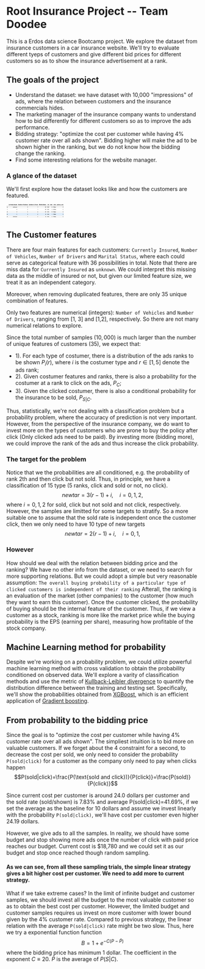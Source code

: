 # Root Insurance Project -- Team Doodee
This is a Erdos data science Bootcamp project. We explore the dataset from insurance customers in a car insurance website. We'll try to evaluate different tyeps of customers and give different bid prices for different customers so as to show the insurance advertisement at a rank.

## The goals of the project

- Understand the dataset: we have dataset with 10,000 "impressions" of ads, where the relation between customers and the insurance commercials hides.
- The marketing manager of the insurance company wants to understand how to bid differently for different customers so as to improve the ads performance.
- Bidding strategy: "optimize the cost per customer while having 4% customer rate over all ads shown". Bidding higher will make the ad to be shown higher in the ranking, but we do not know how the bidding change the ranking.
- Find some interesting relations for the website manager.

### A glance of the dataset

We'll first explore how the dataset looks like and how the customers are featured.

<img src = "datatable.png" style="width:30%"></img>

## The Customer features

There are four main features for each customers: `Currently Insured`, `Number of Vehicles`, `Number of Drivers` and `Marital Status`, where each could serve as categorical feature with 36 possibilities in total. Note that there are miss data for `Currently Insured` as `unknown`. We could interpret this missing data as the middle of insured or not, but given our limited feature size, we treat it as an independent category.

Moreover, when removing duplicated features, there are only 35 unique combination of features.

Only two features are numerical (integers): `Number of Vehicles` and `Number of Drivers`, ranging from [1, 3] and [1,2], respectively. So there are not many numerical relations to explore.

Since the total number of samples ($10,000$) is much larger than the number of unique features of customers ($35$), we expect that:
- 1). For each type of costumer, there is a distribution of the ads ranks to be shown $P_i(r)$, where $i$ is the costumer type and $r \in [1,5]$ denote the ads rank; 
- 2). Given costumer features and ranks, there is also a probability for the costumer at a rank to click on the ads, $P_C$;
- 3). Given the clicked costumer, there is also a conditional probability for the insurance to be sold, $P_{S|C}$.

Thus, statistically, we're not dealing with a classification problem but a probability problem, where the accuracy of prediction is not very important. However, from the perspective of the insurance company, we do want to invest more on the types of customers who are prone to buy the policy after click (Only clicked ads need to be paid). By investing more (bidding more), we could improve the rank of the ads and thus increase the click probability.



### The target for the problem

Notice that we the probabilities are all conditioned, e.g. the probability of rank 2th and then click but not sold. Thus, in principle, we have a classification of 15 type (5 ranks, click and sold or not, no click).
$$ newtar = 3(r-1) + i, \quad i = 0, 1, 2,$$
where $i=0,1,2$ for sold, click but not sold and not click, respectively. However, the samples are limitted for some targets to stratify. So a more suitable one to assume that the sold rate is independent once the customer click, then we only need to have 10 type of new targets
$$ newtar = 2(r-1) + i, \quad i = 0, 1,$$

### However

How should we deal with the relation between bidding price and the ranking? We have no other info from the dataset, or we need to search for more supporting relations. But we could adopt a simple but very reasonable assumption:
`The overall buying probability of a particular type of clicked customers is independent of their ranking`
Afterall, the ranking is an evaluation of the market (other companies) to the customer (how much they want to earn this customer). Once the customer clicked, the probability of buying should be the internal feature of the customer. Thus, if we view a customer as a stock, ranking is more like the market price while the buying probability is the EPS (earning per share), measuring how profitable of the stock company.



## Machine Learning method for probability

Despite we're working on a probability problem, we could utilize powerful machine learning method with cross validation to obtain the probability conditioned on observed data. We'll explore a varity of classification methods and use the metric of <a href="https://en.wikipedia.org/wiki/Kullback%E2%80%93Leibler_divergence">Kullback-Leibler divergence</a> to quantify the distribution difference between the training and testing set. Specifically, we'll show the probabilities obtained from <a href="https://github.com/dmlc/xgboost">XGBoost</a>, which is an efficient application of <a href="https://en.wikipedia.org/wiki/Gradient_boosting">Gradient boosting</a>.


## From probability to the bidding price

Since the goal is to "optimize the cost per customer while having 4% customer rate over all ads shown". The simpliest intuition is to bid more on valuable customers. If we forget about the $4%$ constraint for a second, to decrease the cost per sold, we only need to consider the probability `P(sold|click)` for a customer as the company only need to pay when clicks happen
$$P(sold|click)=\frac{P(\text{sold and click})}{P(click)}=\frac{P(sold)}{P(click)}$$

Since current cost per customer is around 24.0 dollars per customer and the sold rate (sold/shown) is 7.83\% and average P(sold|click)=41.69\%, if we set the average as the baseline for 10 dollars and assume we invest linearly with the probability `P(sold|click)`, we'll have cost per customer even higher 24.19 dollars.


However, we give ads to all the samples. In reality, we should have some budget and stop showing more ads once the number of click with paid price reaches our budget. Current cost is $18,780 and we could set it as our budget and stop once reached though random sampling.



#### As we can see, from all these sampling trials, the simple linear strategy gives a bit higher cost per customer. We need to add more to current strategy. 

What if we take extreme cases? In the limit of infinite budget and customer samples, we should invest all the budget to the most valuable customer so as to obtain the best cost per customer. However, the limited budget and customer samples requires us invest on more customer with lower bound given by the 4% customer rate. Compared to previous strategy, the linear relation with the average `P(sold|click)` rate might be two slow. Thus, here we try a exponential function function 
$$ B= 1+e^{-C (P-\bar{P})}$$
where the bidding price has minimum 1 dollar. The coefficient in the exponent $C\equiv 20$. $\bar{P}$ is the average of $P(S|C)$.







